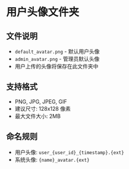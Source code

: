 # 用户头像文件夹

## 文件说明
- `default_avatar.png` - 默认用户头像
- `admin_avatar.png` - 管理员默认头像
- 用户上传的头像将保存在此文件夹中

## 支持格式
- PNG, JPG, JPEG, GIF
- 建议尺寸: 128x128 像素
- 最大文件大小: 2MB

## 命名规则
- 用户头像: `user_{user_id}_{timestamp}.{ext}`
- 系统头像: `{name}_avatar.{ext}`
